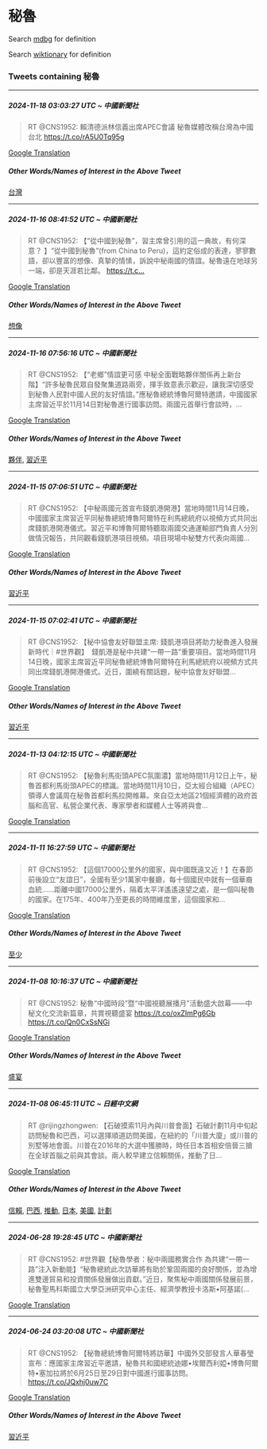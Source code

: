 # 秘魯

Search [mdbg](https://www.mdbg.net/chinese/dictionary?page=worddict&wdrst=0&wdqb=秘魯) for definition

Search [wiktionary](https://en.wiktionary.org/wiki/秘魯) for definition

### Tweets containing 秘魯

___
##### 2024-11-18 03:03:27 UTC ~ 中國新聞社
> RT @CNS1952: 賴清德派林信義出席APEC會議 秘魯媒體改稱台灣為中國台北 https://t.co/rA5U0Tq95g

[Google Translation](https://translate.google.com/?hi=en&tab=TT&sl=zh-CN&tl=en&op=translate&text=RT+%40CNS1952%3A+%E8%B3%B4%E6%B8%85%E5%BE%B7%E6%B4%BE%E6%9E%97%E4%BF%A1%E7%BE%A9%E5%87%BA%E5%B8%ADAPEC%E6%9C%83%E8%AD%B0+%E7%A7%98%E9%AD%AF%E5%AA%92%E9%AB%94%E6%94%B9%E7%A8%B1%E5%8F%B0%E7%81%A3%E7%82%BA%E4%B8%AD%E5%9C%8B%E5%8F%B0%E5%8C%97+https%3A%2F%2Ft.co%2FrA5U0Tq95g)
##### Other Words/Names of Interest in the Above Tweet
[台灣](台灣.md)
___
##### 2024-11-16 08:41:52 UTC ~ 中國新聞社
> RT @CNS1952: 【“從中國到秘魯”，習主席曾引用的這一典故，有何深意？ 】“從中國到秘魯”(from China to Peru)，這約定俗成的表達，寥寥數語，卻以豐富的想像、真摯的情愫，訴說中秘兩國的情誼。秘魯遠在地球另一端，卻是天涯若比鄰。 https://t.c…

[Google Translation](https://translate.google.com/?hi=en&tab=TT&sl=zh-CN&tl=en&op=translate&text=RT+%40CNS1952%3A+%E3%80%90%E2%80%9C%E5%BE%9E%E4%B8%AD%E5%9C%8B%E5%88%B0%E7%A7%98%E9%AD%AF%E2%80%9D%EF%BC%8C%E7%BF%92%E4%B8%BB%E5%B8%AD%E6%9B%BE%E5%BC%95%E7%94%A8%E7%9A%84%E9%80%99%E4%B8%80%E5%85%B8%E6%95%85%EF%BC%8C%E6%9C%89%E4%BD%95%E6%B7%B1%E6%84%8F%EF%BC%9F+%E3%80%91%E2%80%9C%E5%BE%9E%E4%B8%AD%E5%9C%8B%E5%88%B0%E7%A7%98%E9%AD%AF%E2%80%9D%28from+China+to+Peru%29%EF%BC%8C%E9%80%99%E7%B4%84%E5%AE%9A%E4%BF%97%E6%88%90%E7%9A%84%E8%A1%A8%E9%81%94%EF%BC%8C%E5%AF%A5%E5%AF%A5%E6%95%B8%E8%AA%9E%EF%BC%8C%E5%8D%BB%E4%BB%A5%E8%B1%90%E5%AF%8C%E7%9A%84%E6%83%B3%E5%83%8F%E3%80%81%E7%9C%9F%E6%91%AF%E7%9A%84%E6%83%85%E6%84%AB%EF%BC%8C%E8%A8%B4%E8%AA%AA%E4%B8%AD%E7%A7%98%E5%85%A9%E5%9C%8B%E7%9A%84%E6%83%85%E8%AA%BC%E3%80%82%E7%A7%98%E9%AD%AF%E9%81%A0%E5%9C%A8%E5%9C%B0%E7%90%83%E5%8F%A6%E4%B8%80%E7%AB%AF%EF%BC%8C%E5%8D%BB%E6%98%AF%E5%A4%A9%E6%B6%AF%E8%8B%A5%E6%AF%94%E9%84%B0%E3%80%82+https%3A%2F%2Ft.c%E2%80%A6)
##### Other Words/Names of Interest in the Above Tweet
[想像](想像.md)
___
##### 2024-11-16 07:56:16 UTC ~ 中國新聞社
> RT @CNS1952: 【“老鄉”情誼更可感 中秘全面戰略夥伴關係再上新台階】“許多秘魯民眾自發聚集道路兩旁，揮手致意表示歡迎，讓我深切感受到秘魯人民對中國人民的友好情誼。”應秘魯總統博魯阿爾特邀請，中國國家主席習近平於11月14日對秘魯進行國事訪問。兩國元首舉行會談時，…

[Google Translation](https://translate.google.com/?hi=en&tab=TT&sl=zh-CN&tl=en&op=translate&text=RT+%40CNS1952%3A+%E3%80%90%E2%80%9C%E8%80%81%E9%84%89%E2%80%9D%E6%83%85%E8%AA%BC%E6%9B%B4%E5%8F%AF%E6%84%9F+%E4%B8%AD%E7%A7%98%E5%85%A8%E9%9D%A2%E6%88%B0%E7%95%A5%E5%A4%A5%E4%BC%B4%E9%97%9C%E4%BF%82%E5%86%8D%E4%B8%8A%E6%96%B0%E5%8F%B0%E9%9A%8E%E3%80%91%E2%80%9C%E8%A8%B1%E5%A4%9A%E7%A7%98%E9%AD%AF%E6%B0%91%E7%9C%BE%E8%87%AA%E7%99%BC%E8%81%9A%E9%9B%86%E9%81%93%E8%B7%AF%E5%85%A9%E6%97%81%EF%BC%8C%E6%8F%AE%E6%89%8B%E8%87%B4%E6%84%8F%E8%A1%A8%E7%A4%BA%E6%AD%A1%E8%BF%8E%EF%BC%8C%E8%AE%93%E6%88%91%E6%B7%B1%E5%88%87%E6%84%9F%E5%8F%97%E5%88%B0%E7%A7%98%E9%AD%AF%E4%BA%BA%E6%B0%91%E5%B0%8D%E4%B8%AD%E5%9C%8B%E4%BA%BA%E6%B0%91%E7%9A%84%E5%8F%8B%E5%A5%BD%E6%83%85%E8%AA%BC%E3%80%82%E2%80%9D%E6%87%89%E7%A7%98%E9%AD%AF%E7%B8%BD%E7%B5%B1%E5%8D%9A%E9%AD%AF%E9%98%BF%E7%88%BE%E7%89%B9%E9%82%80%E8%AB%8B%EF%BC%8C%E4%B8%AD%E5%9C%8B%E5%9C%8B%E5%AE%B6%E4%B8%BB%E5%B8%AD%E7%BF%92%E8%BF%91%E5%B9%B3%E6%96%BC11%E6%9C%8814%E6%97%A5%E5%B0%8D%E7%A7%98%E9%AD%AF%E9%80%B2%E8%A1%8C%E5%9C%8B%E4%BA%8B%E8%A8%AA%E5%95%8F%E3%80%82%E5%85%A9%E5%9C%8B%E5%85%83%E9%A6%96%E8%88%89%E8%A1%8C%E6%9C%83%E8%AB%87%E6%99%82%EF%BC%8C%E2%80%A6)
##### Other Words/Names of Interest in the Above Tweet
[夥伴](夥伴.md), [習近平](習近平.md)
___
##### 2024-11-15 07:06:51 UTC ~ 中國新聞社
> RT @CNS1952: 【中秘兩國元首宣布錢凱港開港】當地時間11月14日晚，中國國家主席習近平同秘魯總統博魯阿爾特在利馬總統府以視頻方式共同出席錢凱港開港儀式。習近平和博魯阿爾特聽取兩國交通運輸部門負責人分別做情況報告，共同觀看錢凱港項目視頻。項目現場中秘雙方代表向兩國…

[Google Translation](https://translate.google.com/?hi=en&tab=TT&sl=zh-CN&tl=en&op=translate&text=RT+%40CNS1952%3A+%E3%80%90%E4%B8%AD%E7%A7%98%E5%85%A9%E5%9C%8B%E5%85%83%E9%A6%96%E5%AE%A3%E5%B8%83%E9%8C%A2%E5%87%B1%E6%B8%AF%E9%96%8B%E6%B8%AF%E3%80%91%E7%95%B6%E5%9C%B0%E6%99%82%E9%96%9311%E6%9C%8814%E6%97%A5%E6%99%9A%EF%BC%8C%E4%B8%AD%E5%9C%8B%E5%9C%8B%E5%AE%B6%E4%B8%BB%E5%B8%AD%E7%BF%92%E8%BF%91%E5%B9%B3%E5%90%8C%E7%A7%98%E9%AD%AF%E7%B8%BD%E7%B5%B1%E5%8D%9A%E9%AD%AF%E9%98%BF%E7%88%BE%E7%89%B9%E5%9C%A8%E5%88%A9%E9%A6%AC%E7%B8%BD%E7%B5%B1%E5%BA%9C%E4%BB%A5%E8%A6%96%E9%A0%BB%E6%96%B9%E5%BC%8F%E5%85%B1%E5%90%8C%E5%87%BA%E5%B8%AD%E9%8C%A2%E5%87%B1%E6%B8%AF%E9%96%8B%E6%B8%AF%E5%84%80%E5%BC%8F%E3%80%82%E7%BF%92%E8%BF%91%E5%B9%B3%E5%92%8C%E5%8D%9A%E9%AD%AF%E9%98%BF%E7%88%BE%E7%89%B9%E8%81%BD%E5%8F%96%E5%85%A9%E5%9C%8B%E4%BA%A4%E9%80%9A%E9%81%8B%E8%BC%B8%E9%83%A8%E9%96%80%E8%B2%A0%E8%B2%AC%E4%BA%BA%E5%88%86%E5%88%A5%E5%81%9A%E6%83%85%E6%B3%81%E5%A0%B1%E5%91%8A%EF%BC%8C%E5%85%B1%E5%90%8C%E8%A7%80%E7%9C%8B%E9%8C%A2%E5%87%B1%E6%B8%AF%E9%A0%85%E7%9B%AE%E8%A6%96%E9%A0%BB%E3%80%82%E9%A0%85%E7%9B%AE%E7%8F%BE%E5%A0%B4%E4%B8%AD%E7%A7%98%E9%9B%99%E6%96%B9%E4%BB%A3%E8%A1%A8%E5%90%91%E5%85%A9%E5%9C%8B%E2%80%A6)
##### Other Words/Names of Interest in the Above Tweet
[習近平](習近平.md)
___
##### 2024-11-15 07:02:41 UTC ~ 中國新聞社
> RT @CNS1952: 【秘中協會友好聯盟主席: 錢凱港項目將助力秘魯進入發展新時代｜#世界觀】　錢凱港是秘中共建“一帶一路”重要項目。當地時間11月14日晚，國家主席習近平同秘魯總統博魯阿爾特在利馬總統府以視頻方式共同出席錢凱港開港儀式。近日，圍繞有關話題，秘中協會友好聯盟…

[Google Translation](https://translate.google.com/?hi=en&tab=TT&sl=zh-CN&tl=en&op=translate&text=RT+%40CNS1952%3A+%E3%80%90%E7%A7%98%E4%B8%AD%E5%8D%94%E6%9C%83%E5%8F%8B%E5%A5%BD%E8%81%AF%E7%9B%9F%E4%B8%BB%E5%B8%AD%3A+%E9%8C%A2%E5%87%B1%E6%B8%AF%E9%A0%85%E7%9B%AE%E5%B0%87%E5%8A%A9%E5%8A%9B%E7%A7%98%E9%AD%AF%E9%80%B2%E5%85%A5%E7%99%BC%E5%B1%95%E6%96%B0%E6%99%82%E4%BB%A3%EF%BD%9C%23%E4%B8%96%E7%95%8C%E8%A7%80%E3%80%91%E3%80%80%E9%8C%A2%E5%87%B1%E6%B8%AF%E6%98%AF%E7%A7%98%E4%B8%AD%E5%85%B1%E5%BB%BA%E2%80%9C%E4%B8%80%E5%B8%B6%E4%B8%80%E8%B7%AF%E2%80%9D%E9%87%8D%E8%A6%81%E9%A0%85%E7%9B%AE%E3%80%82%E7%95%B6%E5%9C%B0%E6%99%82%E9%96%9311%E6%9C%8814%E6%97%A5%E6%99%9A%EF%BC%8C%E5%9C%8B%E5%AE%B6%E4%B8%BB%E5%B8%AD%E7%BF%92%E8%BF%91%E5%B9%B3%E5%90%8C%E7%A7%98%E9%AD%AF%E7%B8%BD%E7%B5%B1%E5%8D%9A%E9%AD%AF%E9%98%BF%E7%88%BE%E7%89%B9%E5%9C%A8%E5%88%A9%E9%A6%AC%E7%B8%BD%E7%B5%B1%E5%BA%9C%E4%BB%A5%E8%A6%96%E9%A0%BB%E6%96%B9%E5%BC%8F%E5%85%B1%E5%90%8C%E5%87%BA%E5%B8%AD%E9%8C%A2%E5%87%B1%E6%B8%AF%E9%96%8B%E6%B8%AF%E5%84%80%E5%BC%8F%E3%80%82%E8%BF%91%E6%97%A5%EF%BC%8C%E5%9C%8D%E7%B9%9E%E6%9C%89%E9%97%9C%E8%A9%B1%E9%A1%8C%EF%BC%8C%E7%A7%98%E4%B8%AD%E5%8D%94%E6%9C%83%E5%8F%8B%E5%A5%BD%E8%81%AF%E7%9B%9F%E2%80%A6)
##### Other Words/Names of Interest in the Above Tweet
[習近平](習近平.md)
___
##### 2024-11-13 04:12:15 UTC ~ 中國新聞社
> RT @CNS1952: 【秘魯利馬街頭APEC氛圍濃】當地時間11月12日上午，秘魯首都利馬街頭APEC的標識。當地時間11月10日，亞太經合組織（APEC）領導人會議周在秘魯首都利馬拉開帷幕。來自亞太地區21個經濟體的政府首腦和高官、私營企業代表、專家學者和媒體人士等將與會…

[Google Translation](https://translate.google.com/?hi=en&tab=TT&sl=zh-CN&tl=en&op=translate&text=RT+%40CNS1952%3A+%E3%80%90%E7%A7%98%E9%AD%AF%E5%88%A9%E9%A6%AC%E8%A1%97%E9%A0%ADAPEC%E6%B0%9B%E5%9C%8D%E6%BF%83%E3%80%91%E7%95%B6%E5%9C%B0%E6%99%82%E9%96%9311%E6%9C%8812%E6%97%A5%E4%B8%8A%E5%8D%88%EF%BC%8C%E7%A7%98%E9%AD%AF%E9%A6%96%E9%83%BD%E5%88%A9%E9%A6%AC%E8%A1%97%E9%A0%ADAPEC%E7%9A%84%E6%A8%99%E8%AD%98%E3%80%82%E7%95%B6%E5%9C%B0%E6%99%82%E9%96%9311%E6%9C%8810%E6%97%A5%EF%BC%8C%E4%BA%9E%E5%A4%AA%E7%B6%93%E5%90%88%E7%B5%84%E7%B9%94%EF%BC%88APEC%EF%BC%89%E9%A0%98%E5%B0%8E%E4%BA%BA%E6%9C%83%E8%AD%B0%E5%91%A8%E5%9C%A8%E7%A7%98%E9%AD%AF%E9%A6%96%E9%83%BD%E5%88%A9%E9%A6%AC%E6%8B%89%E9%96%8B%E5%B8%B7%E5%B9%95%E3%80%82%E4%BE%86%E8%87%AA%E4%BA%9E%E5%A4%AA%E5%9C%B0%E5%8D%8021%E5%80%8B%E7%B6%93%E6%BF%9F%E9%AB%94%E7%9A%84%E6%94%BF%E5%BA%9C%E9%A6%96%E8%85%A6%E5%92%8C%E9%AB%98%E5%AE%98%E3%80%81%E7%A7%81%E7%87%9F%E4%BC%81%E6%A5%AD%E4%BB%A3%E8%A1%A8%E3%80%81%E5%B0%88%E5%AE%B6%E5%AD%B8%E8%80%85%E5%92%8C%E5%AA%92%E9%AB%94%E4%BA%BA%E5%A3%AB%E7%AD%89%E5%B0%87%E8%88%87%E6%9C%83%E2%80%A6)
___
##### 2024-11-11 16:27:59 UTC ~ 中國新聞社
> RT @CNS1952: 【這個17000公里外的國家，與中國既遠又近！】在春節前後設立“友誼日”，全國有至少1萬家中餐廳，每十個國民中就有一個華裔血統……距離中國17000公里外，隔着太平洋遙遙遠望之處，是一個叫秘魯的國家。在175年、400年乃至更長的時間維度里，這個國家和…

[Google Translation](https://translate.google.com/?hi=en&tab=TT&sl=zh-CN&tl=en&op=translate&text=RT+%40CNS1952%3A+%E3%80%90%E9%80%99%E5%80%8B17000%E5%85%AC%E9%87%8C%E5%A4%96%E7%9A%84%E5%9C%8B%E5%AE%B6%EF%BC%8C%E8%88%87%E4%B8%AD%E5%9C%8B%E6%97%A2%E9%81%A0%E5%8F%88%E8%BF%91%EF%BC%81%E3%80%91%E5%9C%A8%E6%98%A5%E7%AF%80%E5%89%8D%E5%BE%8C%E8%A8%AD%E7%AB%8B%E2%80%9C%E5%8F%8B%E8%AA%BC%E6%97%A5%E2%80%9D%EF%BC%8C%E5%85%A8%E5%9C%8B%E6%9C%89%E8%87%B3%E5%B0%911%E8%90%AC%E5%AE%B6%E4%B8%AD%E9%A4%90%E5%BB%B3%EF%BC%8C%E6%AF%8F%E5%8D%81%E5%80%8B%E5%9C%8B%E6%B0%91%E4%B8%AD%E5%B0%B1%E6%9C%89%E4%B8%80%E5%80%8B%E8%8F%AF%E8%A3%94%E8%A1%80%E7%B5%B1%E2%80%A6%E2%80%A6%E8%B7%9D%E9%9B%A2%E4%B8%AD%E5%9C%8B17000%E5%85%AC%E9%87%8C%E5%A4%96%EF%BC%8C%E9%9A%94%E7%9D%80%E5%A4%AA%E5%B9%B3%E6%B4%8B%E9%81%99%E9%81%99%E9%81%A0%E6%9C%9B%E4%B9%8B%E8%99%95%EF%BC%8C%E6%98%AF%E4%B8%80%E5%80%8B%E5%8F%AB%E7%A7%98%E9%AD%AF%E7%9A%84%E5%9C%8B%E5%AE%B6%E3%80%82%E5%9C%A8175%E5%B9%B4%E3%80%81400%E5%B9%B4%E4%B9%83%E8%87%B3%E6%9B%B4%E9%95%B7%E7%9A%84%E6%99%82%E9%96%93%E7%B6%AD%E5%BA%A6%E9%87%8C%EF%BC%8C%E9%80%99%E5%80%8B%E5%9C%8B%E5%AE%B6%E5%92%8C%E2%80%A6)
##### Other Words/Names of Interest in the Above Tweet
[至少](至少.md)
___
##### 2024-11-08 10:16:37 UTC ~ 中國新聞社
> RT @CNS1952: 秘魯“中國時段”暨“中國視聽展播月”活動盛大啟幕——中秘文化交流新篇章，共賞視聽盛宴 https://t.co/oxZImPg6Gb https://t.co/Qn0CxSsNGi

[Google Translation](https://translate.google.com/?hi=en&tab=TT&sl=zh-CN&tl=en&op=translate&text=RT+%40CNS1952%3A+%E7%A7%98%E9%AD%AF%E2%80%9C%E4%B8%AD%E5%9C%8B%E6%99%82%E6%AE%B5%E2%80%9D%E6%9A%A8%E2%80%9C%E4%B8%AD%E5%9C%8B%E8%A6%96%E8%81%BD%E5%B1%95%E6%92%AD%E6%9C%88%E2%80%9D%E6%B4%BB%E5%8B%95%E7%9B%9B%E5%A4%A7%E5%95%9F%E5%B9%95%E2%80%94%E2%80%94%E4%B8%AD%E7%A7%98%E6%96%87%E5%8C%96%E4%BA%A4%E6%B5%81%E6%96%B0%E7%AF%87%E7%AB%A0%EF%BC%8C%E5%85%B1%E8%B3%9E%E8%A6%96%E8%81%BD%E7%9B%9B%E5%AE%B4+https%3A%2F%2Ft.co%2FoxZImPg6Gb+https%3A%2F%2Ft.co%2FQn0CxSsNGi)
##### Other Words/Names of Interest in the Above Tweet
[盛宴](盛宴.md)
___
##### 2024-11-08 06:45:11 UTC ~ 日經中文網
> RT @rijingzhongwen: 【石破摸索11月內與川普會面】石破計劃11月中旬起訪問秘魯和巴西，可以選擇順道訪問美國，在紐約的「川普大廈」或川普的別墅等地會面。川普在2016年的大選中獲勝時，時任日本首相安倍晉三搶在全球首腦之前與其會談。兩人較早建立信賴關係，推動了日…

[Google Translation](https://translate.google.com/?hi=en&tab=TT&sl=zh-CN&tl=en&op=translate&text=RT+%40rijingzhongwen%3A+%E3%80%90%E7%9F%B3%E7%A0%B4%E6%91%B8%E7%B4%A211%E6%9C%88%E5%85%A7%E8%88%87%E5%B7%9D%E6%99%AE%E6%9C%83%E9%9D%A2%E3%80%91%E7%9F%B3%E7%A0%B4%E8%A8%88%E5%8A%8311%E6%9C%88%E4%B8%AD%E6%97%AC%E8%B5%B7%E8%A8%AA%E5%95%8F%E7%A7%98%E9%AD%AF%E5%92%8C%E5%B7%B4%E8%A5%BF%EF%BC%8C%E5%8F%AF%E4%BB%A5%E9%81%B8%E6%93%87%E9%A0%86%E9%81%93%E8%A8%AA%E5%95%8F%E7%BE%8E%E5%9C%8B%EF%BC%8C%E5%9C%A8%E7%B4%90%E7%B4%84%E7%9A%84%E3%80%8C%E5%B7%9D%E6%99%AE%E5%A4%A7%E5%BB%88%E3%80%8D%E6%88%96%E5%B7%9D%E6%99%AE%E7%9A%84%E5%88%A5%E5%A2%85%E7%AD%89%E5%9C%B0%E6%9C%83%E9%9D%A2%E3%80%82%E5%B7%9D%E6%99%AE%E5%9C%A82016%E5%B9%B4%E7%9A%84%E5%A4%A7%E9%81%B8%E4%B8%AD%E7%8D%B2%E5%8B%9D%E6%99%82%EF%BC%8C%E6%99%82%E4%BB%BB%E6%97%A5%E6%9C%AC%E9%A6%96%E7%9B%B8%E5%AE%89%E5%80%8D%E6%99%89%E4%B8%89%E6%90%B6%E5%9C%A8%E5%85%A8%E7%90%83%E9%A6%96%E8%85%A6%E4%B9%8B%E5%89%8D%E8%88%87%E5%85%B6%E6%9C%83%E8%AB%87%E3%80%82%E5%85%A9%E4%BA%BA%E8%BC%83%E6%97%A9%E5%BB%BA%E7%AB%8B%E4%BF%A1%E8%B3%B4%E9%97%9C%E4%BF%82%EF%BC%8C%E6%8E%A8%E5%8B%95%E4%BA%86%E6%97%A5%E2%80%A6)
##### Other Words/Names of Interest in the Above Tweet
[信賴](信賴.md), [巴西](巴西.md), [推動](推動.md), [日本](日本.md), [美國](美國.md), [計劃](計劃.md)
___
##### 2024-06-28 19:28:45 UTC ~ 中國新聞社
> RT @CNS1952: #世界觀【秘魯學者：秘中兩國務實合作 為共建“一帶一路”注入新動能】“秘魯總統此次訪華將有助於鞏固兩國的良好關係，並為增進雙邊貿易和投資關係發展做出貢獻。”近日，聚焦秘中兩國關係發展前景，秘魯聖馬科斯國立大學亞洲研究中心主任、經濟學教授卡洛斯•阿基諾(…

[Google Translation](https://translate.google.com/?hi=en&tab=TT&sl=zh-CN&tl=en&op=translate&text=RT+%40CNS1952%3A+%23%E4%B8%96%E7%95%8C%E8%A7%80%E3%80%90%E7%A7%98%E9%AD%AF%E5%AD%B8%E8%80%85%EF%BC%9A%E7%A7%98%E4%B8%AD%E5%85%A9%E5%9C%8B%E5%8B%99%E5%AF%A6%E5%90%88%E4%BD%9C+%E7%82%BA%E5%85%B1%E5%BB%BA%E2%80%9C%E4%B8%80%E5%B8%B6%E4%B8%80%E8%B7%AF%E2%80%9D%E6%B3%A8%E5%85%A5%E6%96%B0%E5%8B%95%E8%83%BD%E3%80%91%E2%80%9C%E7%A7%98%E9%AD%AF%E7%B8%BD%E7%B5%B1%E6%AD%A4%E6%AC%A1%E8%A8%AA%E8%8F%AF%E5%B0%87%E6%9C%89%E5%8A%A9%E6%96%BC%E9%9E%8F%E5%9B%BA%E5%85%A9%E5%9C%8B%E7%9A%84%E8%89%AF%E5%A5%BD%E9%97%9C%E4%BF%82%EF%BC%8C%E4%B8%A6%E7%82%BA%E5%A2%9E%E9%80%B2%E9%9B%99%E9%82%8A%E8%B2%BF%E6%98%93%E5%92%8C%E6%8A%95%E8%B3%87%E9%97%9C%E4%BF%82%E7%99%BC%E5%B1%95%E5%81%9A%E5%87%BA%E8%B2%A2%E7%8D%BB%E3%80%82%E2%80%9D%E8%BF%91%E6%97%A5%EF%BC%8C%E8%81%9A%E7%84%A6%E7%A7%98%E4%B8%AD%E5%85%A9%E5%9C%8B%E9%97%9C%E4%BF%82%E7%99%BC%E5%B1%95%E5%89%8D%E6%99%AF%EF%BC%8C%E7%A7%98%E9%AD%AF%E8%81%96%E9%A6%AC%E7%A7%91%E6%96%AF%E5%9C%8B%E7%AB%8B%E5%A4%A7%E5%AD%B8%E4%BA%9E%E6%B4%B2%E7%A0%94%E7%A9%B6%E4%B8%AD%E5%BF%83%E4%B8%BB%E4%BB%BB%E3%80%81%E7%B6%93%E6%BF%9F%E5%AD%B8%E6%95%99%E6%8E%88%E5%8D%A1%E6%B4%9B%E6%96%AF%E2%80%A2%E9%98%BF%E5%9F%BA%E8%AB%BE%28%E2%80%A6)
___
##### 2024-06-24 03:20:08 UTC ~ 中國新聞社
> RT @CNS1952: 【秘魯總統博魯阿爾特將訪華】中國外交部發言人華春瑩宣布：應國家主席習近平邀請，秘魯共和國總統迪娜•埃爾西利婭•博魯阿爾特•塞加拉將於6月25日至29日對中國進行國事訪問。 https://t.co/JQxhj0uw7C

[Google Translation](https://translate.google.com/?hi=en&tab=TT&sl=zh-CN&tl=en&op=translate&text=RT+%40CNS1952%3A+%E3%80%90%E7%A7%98%E9%AD%AF%E7%B8%BD%E7%B5%B1%E5%8D%9A%E9%AD%AF%E9%98%BF%E7%88%BE%E7%89%B9%E5%B0%87%E8%A8%AA%E8%8F%AF%E3%80%91%E4%B8%AD%E5%9C%8B%E5%A4%96%E4%BA%A4%E9%83%A8%E7%99%BC%E8%A8%80%E4%BA%BA%E8%8F%AF%E6%98%A5%E7%91%A9%E5%AE%A3%E5%B8%83%EF%BC%9A%E6%87%89%E5%9C%8B%E5%AE%B6%E4%B8%BB%E5%B8%AD%E7%BF%92%E8%BF%91%E5%B9%B3%E9%82%80%E8%AB%8B%EF%BC%8C%E7%A7%98%E9%AD%AF%E5%85%B1%E5%92%8C%E5%9C%8B%E7%B8%BD%E7%B5%B1%E8%BF%AA%E5%A8%9C%E2%80%A2%E5%9F%83%E7%88%BE%E8%A5%BF%E5%88%A9%E5%A9%AD%E2%80%A2%E5%8D%9A%E9%AD%AF%E9%98%BF%E7%88%BE%E7%89%B9%E2%80%A2%E5%A1%9E%E5%8A%A0%E6%8B%89%E5%B0%87%E6%96%BC6%E6%9C%8825%E6%97%A5%E8%87%B329%E6%97%A5%E5%B0%8D%E4%B8%AD%E5%9C%8B%E9%80%B2%E8%A1%8C%E5%9C%8B%E4%BA%8B%E8%A8%AA%E5%95%8F%E3%80%82+https%3A%2F%2Ft.co%2FJQxhj0uw7C)
##### Other Words/Names of Interest in the Above Tweet
[習近平](習近平.md)
